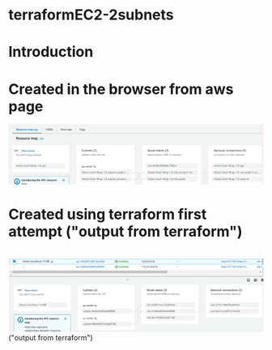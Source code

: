 # terraformEC2-2subnets

# Introduction

# Created in the browser from  aws page
<img src="./REsouceMap-browser.PNG"> 

<br>

# Created using terraform first attempt ("output from terraform")
<br>
<img src="./REsouceMap-terraform.PNG"> 
("output from terraform")